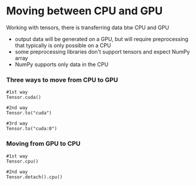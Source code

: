 # Moving between CPU and GPU
Working with tensors, there is transferring data btw CPU and GPU
- output data will be generated on a GPU, but will require preprocessing that typically is only possible on a CPU
- some preprocessing libraries don't support tensors and expect NumPy array
- NumPy supports only data in the CPU

### Three ways to move from CPU to GPU
```
#1st way
Tensor.cuda()

#2nd way
Tensor.to("cuda")

#3rd way
Tensor.to("cuda:0")
```

### Moving from GPU to CPU
```
#1st way
Tensor.cpu()

#2nd way
Tensor.detach().cpu()
```